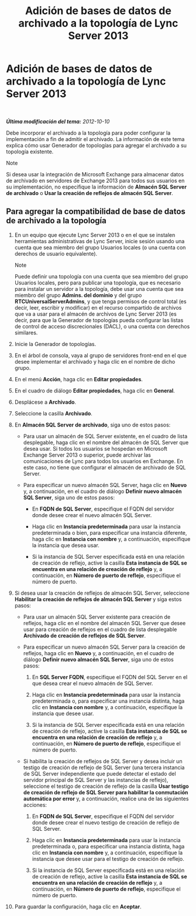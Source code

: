 ﻿---
title: Adición de bases de datos de archivado a la topología de Lync Server 2013
TOCTitle: Adición de bases de datos de archivado a la topología de Lync Server 2013
ms:assetid: 089ab32f-1167-4bb8-a283-fdc6c9613072
ms:mtpsurl: https://technet.microsoft.com/es-es/library/JJ204654(v=OCS.15)
ms:contentKeyID: 48274351
ms.date: 01/07/2017
mtps_version: v=OCS.15
ms.translationtype: HT
---

# Adición de bases de datos de archivado a la topología de Lync Server 2013

 

_**Última modificación del tema:** 2012-10-10_

Debe incorporar el archivado a la topología para poder configurar la implementación a fin de admitir el archivado. La información de este tema explica cómo usar Generador de topologías para agregar el archivado a su topología existente.


> [!NOTE]
> Si desea usar la integración de Microsoft Exchange para almacenar datos de archivado en servidores de Exchange 2013 para todos sus usuarios en su implementación, no especifique la información de <STRONG>Almacén SQL Server de archivado</STRONG> o <STRONG>Usar la creación de reflejos de almacén SQL Server</STRONG>.



## Para agregar la compatibilidad de base de datos de archivado a la topología

1.  En un equipo que ejecute Lync Server 2013 o en el que se instalen herramientas administrativas de Lync Server, inicie sesión usando una cuenta que sea miembro del grupo Usuarios locales (o una cuenta con derechos de usuario equivalente).
    

    > [!NOTE]
    > Puede definir una topología con una cuenta que sea miembro del grupo Usuarios locales, pero para publicar una topología, que es necesario para instalar un servidor a la topología, debe usar una cuenta que sea miembro del grupo <STRONG>Admins. del dominio</STRONG> y del grupo <STRONG>RTCUniversalServerAdmins</STRONG>, y que tenga permisos de control total (es decir, leer, escribir y modificar) en el recurso compartido de archivos que va a usar para el almacén de archivos de Lync Server 2013 (es decir, para que la Generador de topologías pueda configurar las listas de control de acceso discrecionales (DACL), o una cuenta con derechos similares.



2.  Inicie la Generador de topologías.

3.  En el árbol de consola, vaya al grupo de servidores front-end en el que desee implementar el archivado y haga clic en el nombre de dicho grupo.

4.  En el menú **Acción**, haga clic en **Editar propiedades**.

5.  En el cuadro de diálogo **Editar propiedades**, haga clic en **General**.

6.  Desplácese a **Archivado**.

7.  Seleccione la casilla **Archivado**.

8.  En **Almacén SQL Server de archivado**, siga uno de estos pasos:
    
      - Para usar un almacén de SQL Server existente, en el cuadro de lista desplegable, haga clic en el nombre del almacén de SQL Server que desea usar. Si todos los usuarios se hospedan en Microsoft Exchange Server 2013 o superior, puede archivar las comunicaciones de Lync para todos los usuarios en Exchange. En este caso, no tiene que configurar el almacén de archivado de SQL Server.
    
      - Para especificar un nuevo almacén SQL Server, haga clic en **Nuevo** y, a continuación, en el cuadro de diálogo **Definir nuevo almacén SQL Server**, siga uno de estos pasos:
        
          - En **FQDN de SQL Server**, especifique el FQDN del servidor donde desee crear el nuevo almacén SQL Server.
        
          - Haga clic en **Instancia predeterminada** para usar la instancia predeterminada o bien, para especificar una instancia diferente, haga clic en **Instancia con nombre** y, a continuación, especifique la instancia que desea usar.
        
          - Si la instancia de SQL Server especificada está en una relación de creación de reflejo, active la casilla **Esta instancia de SQL se encuentra en una relación de creación de reflejo** y, a continuación, en **Número de puerto de reflejo**, especifique el número de puerto.

9.  Si desea usar la creación de reflejos de almacén SQL Server, seleccione **Habilitar la creación de reflejos de almacén SQL Server** y siga estos pasos:
    
      - Para usar un almacén SQL Server existente para creación de reflejos, haga clic en el nombre del almacén SQL Server que desee usar para creación de reflejos en el cuadro de lista desplegable **Archivado de creación de reflejos de SQL Server**.
    
      - Para especificar un nuevo almacén SQL Server para la creación de reflejos, haga clic en **Nuevo** y, a continuación, en el cuadro de diálogo **Definir nuevo almacén SQL Server**, siga uno de estos pasos:
        
        1.  En **SQL Server FQDN**, especifique el FQDN del SQL Server en el que desea crear el nuevo almacén de SQL Server.
        
        2.  Haga clic en **Instancia predeterminada** para usar la instancia predeterminada o, para especificar una instancia distinta, haga clic en **Instancia con nombre** y, a continuación, especifique la instancia que desee usar.
        
        3.  Si la instancia de SQL Server especificada está en una relación de creación de reflejo, active la casilla **Esta instancia de SQL se encuentra en una relación de creación de reflejo** y, a continuación, en **Número de puerto de reflejo**, especifique el número de puerto.
    
      - Si habilita la creación de reflejos de SQL Server y desea incluir un testigo de creación de reflejo de SQL Server (una tercera instancia de SQL Server independiente que puede detectar el estado del servidor principal de SQL Server y las instancias de reflejo), seleccione el testigo de creación de reflejo de la casilla **Usar testigo de creación de reflejo de SQL Server para habilitar la conmutación automática por error** y, a continuación, realice una de las siguientes acciones:
        
        1.  En **FQDN de SQL Server**, especifique el FQDN del servidor donde desee crear el nuevo testigo de creación de reflejo de SQL Server.
        
        2.  Haga clic en **Instancia predeterminada** para usar la instancia predeterminada o, para especificar una instancia distinta, haga clic en **Instancia con nombre** y, a continuación, especifique la instancia que desee usar para el testigo de creación de reflejo.
        
        3.  Si la instancia de SQL Server especificada está en una relación de creación de reflejo, active la casilla **Esta instancia de SQL se encuentra en una relación de creación de reflejo** y, a continuación, en **Número de puerto de reflejo**, especifique el número de puerto.

10. Para guardar la configuración, haga clic en **Aceptar**.

